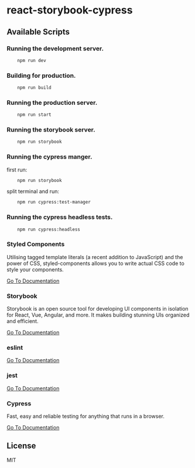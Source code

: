 # react-storybook-cypress

## Available Scripts

### Running the development server.

```bash
    npm run dev
```

### Building for production.

```bash
    npm run build
```

### Running the production server.

```bash
    npm run start
```

### Running the storybook server.

```bash
    npm run storybook
```

### Running the cypress manger.

first run:

```bash
    npm run storybook
```

split terminal and run:

```bash
    npm run cypress:test-manager
```

### Running the cypress headless tests.

```bash
    npm run cypress:headless
```

### **Styled Components**

Utilising tagged template literals (a recent addition to JavaScript) and the power of CSS, styled-components allows you to write actual CSS code to style your components.

[Go To Documentation](https://styled-components.com/docs)

### **Storybook**

Storybook is an open source tool for developing UI components in isolation for React, Vue, Angular, and more. It makes building stunning UIs organized and efficient.

[Go To Documentation](https://storybook.js.org/docs/react/get-started/introduction)

### **eslint**

[Go To Documentation]()

### **jest**

[Go To Documentation]()

### **Cypress**

Fast, easy and reliable testing for anything that runs in a browser.

[Go To Documentation](https://docs.cypress.io/guides/overview/why-cypress.html)

## License

MIT
